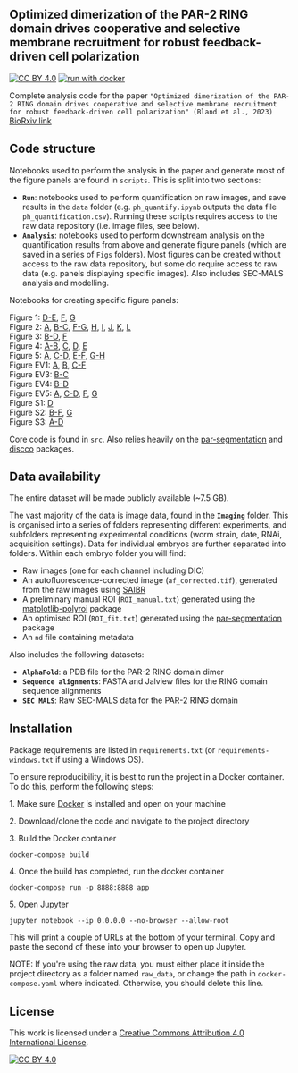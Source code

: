 ## Optimized dimerization of the PAR-2 RING domain drives cooperative and selective membrane recruitment for robust feedback-driven cell polarization 

[![CC BY 4.0][cc-by-shield]][cc-by]
[![run with docker](https://img.shields.io/badge/run%20with-docker-0db7ed?logo=docker)](https://www.docker.com/)

Complete analysis code for the paper `"Optimized dimerization of the PAR-2 RING domain drives cooperative and selective membrane recruitment for robust feedback-driven cell polarization" (Bland et al., 2023)` [BioRxiv link](https://www.biorxiv.org/content/10.1101/2023.08.10.552581v1)


## Code structure

Notebooks used to perform the analysis in the paper and generate most of the figure panels are found in `scripts`.
This is split into two sections:

- __`Run`__: notebooks used to perform quantification on raw images, and save results in the `data` folder (e.g. `ph_quantify.ipynb` outputs the data file `ph_quantification.csv`). Running these scripts requires access to the raw data repository (i.e. image files, see below). 
- __`Analysis`__: notebooks used to perform downstream analysis on the quantification results from above and generate figure panels (which are saved in a series of `Figs` folders). Most figures can be created without access to the raw data repository, but some do require access to raw data (e.g. panels displaying specific images). Also includes SEC-MALS analysis and modelling.

Notebooks for creating specific figure panels:

[a5302]: scripts/Analysis/6HNL/6HNL.ipynb
[a1912]: scripts/Analysis/DimerModelFitting/02_AllFits.ipynb
[a5698]: scripts/Analysis/DimerModelFitting/00_ProcessData.ipynb
[a6801]: scripts/Analysis/DimerModelFitting/01_Figures.ipynb
[a5093]: scripts/Analysis/DimerModelSolving/SolveModel.ipynb
[a6684]: scripts/Analysis/GCN4/Fragment.ipynb
[a5514]: scripts/Analysis/GCN4/Par3Mut.ipynb
[a1834]: scripts/Analysis/GCN4/Par2GCN4.ipynb
[a9246]: scripts/Analysis/GCN4/PRBH.ipynb
[a9263]: scripts/Analysis/meiosis/Figures.ipynb
[a9397]: scripts/Analysis/Mlc4/SAIBR.ipynb
[a4186]: scripts/Analysis/Mlc4/Quantification.ipynb
[a5886]: scripts/Analysis/ModelNonlinearity/Figs.ipynb
[a3255]: scripts/Analysis/Nop1/Lethality.ipynb
[a3572]: scripts/Analysis/Nop1/2cellAsymmetry.ipynb
[a9147]: scripts/Analysis/optogenetics/Optogenetics.ipynb
[a0226]: scripts/Analysis/PhRundown/FigsLogTransformed.ipynb
[a1487]: scripts/Analysis/PolarisedVsUniform/Figures.ipynb
[a2111]: scripts/Analysis/QuantificationCalibrationComparison/Figures.ipynb
[a6427]: scripts/Analysis/QuantificationMethod/MethodComparison.ipynb
[a4447]: scripts/Analysis/QuantificationMethod/SchematicMembraneProfile.ipynb
[a8752]: scripts/Analysis/QuantificationMethod/Schematic.ipynb
[a4134]: scripts/Analysis/QuantificationSummaryTable/ResultsTable.ipynb
[a7601]: scripts/Analysis/RingCombinedMutants/Figures.ipynb
[a3603]: scripts/Analysis/RingFragment/Figures.ipynb
[a5616]: scripts/Analysis/RingPh/Figures.ipynb
[a6085]: scripts/Analysis/RundownsRegression/PlotLinearScale.ipynb
[a3476]: scripts/Analysis/RundownsRegression/Schematic.ipynb
[a8492]: scripts/Analysis/RundownsRegression/FittingLogTransformed.ipynb
[a5498]: scripts/Analysis/SecMals/TitrationCurves.ipynb
[a9706]: scripts/Analysis/SecMals/Traces.ipynb
[a5004]: scripts/Analysis/SecMals/XmlExtract.ipynb
[a6824]: scripts/Analysis/ThreeCompartmentModel/Kinetic.ipynb
[a1883]: scripts/Analysis/ThreeCompartmentModel/Prefactor.ipynb
[a8987]: scripts/Analysis/ThreeCompartmentModel/Equilibrium.ipynb
[a9999]: scripts/Analysis/PolarisedVsUniform/S241A.ipynb

Figure 1: [D-E][a1487], [F][a0226], [G][a8492]\
Figure 2: [A][a3603], [B-C][a5616], [F-G][a9706], [H][a5498], [I][a1487], [J][a8492], [K][a3572], [L][a3255]\
Figure 3: [B-D][a5886], [F][a6801]\
Figure 4: [A-B][a1834], [C][a6684], [D][a9397], [E][a4186]\
Figure 5: [A][a8987], [C-D][a6824], [E-F][a5514], [G-H][a9246]\
Figure EV1: [A][a9999], [B][a4134], [C-F][a8492] \
Figure EV3: [B-C][a5302]\
Figure EV4: [B-D][a9263]\
Figure EV5: [A][a8752], [C-D][a2111], [F][a6427], [G][a9147]\
Figure S1: [D][a7601]\
Figure S2: [B-F][a6801], [G][a1912]\
Figure S3: [A-D][a6824]

Core code is found in `src`. Also relies heavily on the [par-segmentation](https://github.com/goehringlab/par-segmentation) and [discco](https://github.com/tsmbland/discco) packages.

## Data availability

The entire dataset will be made publicly available (~7.5 GB). 

The vast majority of the data is image data, found in the __`Imaging`__ folder. This is organised into a series of folders representing different experiments, and subfolders representing experimental conditions (worm strain, date, RNAi, acquisition settings). Data for individual embryos are further separated into folders. Within each embryo folder you will find:
- Raw images (one for each channel including DIC)
- An autofluorescence-corrected image (`af_corrected.tif`), generated from the raw images using [SAIBR](https://github.com/goehringlab/saibr_fiji_plugin)
- A preliminary manual ROI (`ROI_manual.txt`) generated using the [matplotlib-polyroi](https://github.com/tsmbland/matplotlib-polyroi) package
- An optimised ROI (`ROI_fit.txt`) generated using the [par-segmentation](https://github.com/goehringlab/par-segmentation) package
- An `nd` file containing metadata

Also includes the following datasets:
- __`AlphaFold`__: a PDB file for the PAR-2 RING domain dimer
- __`Sequence alignments`__: FASTA and Jalview files for the RING domain sequence alignments
- __`SEC MALS`__: Raw SEC-MALS data for the PAR-2 RING domain


## Installation

Package requirements are listed in `requirements.txt` (or `requirements-windows.txt` if using a Windows OS).

To ensure reproducibility, it is best to run the project in a Docker container. To do this, perform the following steps:

&#8291;1. Make sure [Docker](https://www.docker.com/products/docker-desktop/) is installed and open on your machine 

&#8291;2. Download/clone the code and navigate to the project directory

&#8291;3. Build the Docker container

    docker-compose build

&#8291;4. Once the build has completed, run the docker container

    docker-compose run -p 8888:8888 app

&#8291;5. Open Jupyter

    jupyter notebook --ip 0.0.0.0 --no-browser --allow-root

This will print a couple of URLs at the bottom of your terminal. Copy and paste the second of these into your browser to open up Jupyter.

NOTE: If you're using the raw data, you must either place it inside the project directory as a folder named `raw_data`, or change the path in `docker-compose.yaml` where indicated. Otherwise, you should delete this line.

## License

This work is licensed under a
[Creative Commons Attribution 4.0 International License][cc-by].

[![CC BY 4.0][cc-by-image]][cc-by]

[cc-by]: http://creativecommons.org/licenses/by/4.0/

[cc-by-image]: https://i.creativecommons.org/l/by/4.0/88x31.png

[cc-by-shield]: https://img.shields.io/badge/License-CC%20BY%204.0-lightgrey.svg
